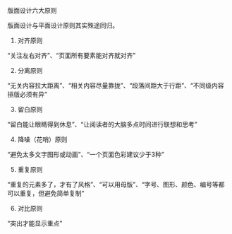 版面设计六大原则

版面设计与平面设计原则其实殊途同归。

1. 对齐原则

“关注左右对齐”、“页面所有要素能对齐就对齐”

2. 分离原则

“无关内容拉大距离”、“相关内容尽量靠拢”、“段落间距大于行距”、“不同级内容排版必须有异”

3. 留白原则

“留白能让眼睛得到休息”、“让阅读者的大脑多点时间进行联想和思考”

4. 降噪（花哨）原则

“避免太多文字图形或动画”、“一个页面色彩建议少于3种”

5. 重复原则

“重复的元素多了，才有了风格”、“可以用母版”、“字号、图形、颜色、编号等都可以重复，但避免简单复制”

6. 对比原则

“突出才能显示重点”
